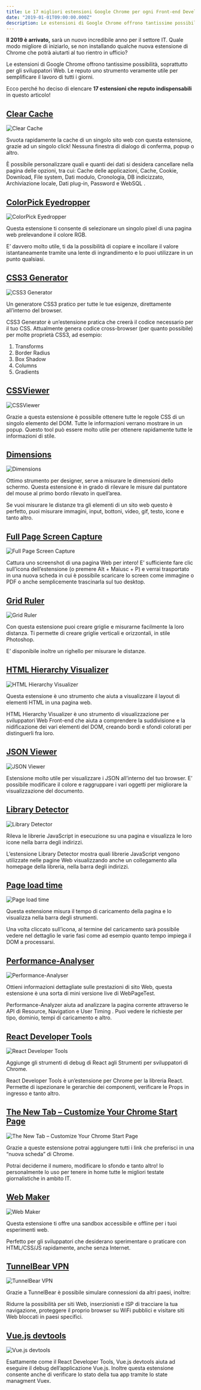```yaml
---
title: Le 17 migliori estensioni Google Chrome per ogni Front-end Developer
date: "2019-01-01T09:00:00.000Z"
description: Le estensioni di Google Chrome offrono tantissime possibilità, soprattutto per gli sviluppatori Web. Ecco perché ho deciso di racchiudere le 17 estensioni che reputo indispensabili in questo articolo.
---
```


**Il 2019 è arrivato,** sarà un nuovo incredibile anno per il settore IT. Quale modo migliore di iniziarlo, se non
installando qualche nuova estensione di Chrome che potrà aiutarti al tuo rientro in ufficio?

Le estensioni di Google Chrome offrono tantissime possibilità, soprattutto per gli sviluppatori Web. Le reputo uno
strumento veramente utile per semplificare il lavoro di tutti i giorni.

Ecco perché ho deciso di elencare **17 estensioni che reputo indispensabili** in questo articolo!

## [Clear Cache](https://chrome.google.com/webstore/detail/clear-cache/cppjkneekbjaeellbfkmgnhonkkjfpdn)

![Clear Cache](./Clear-Cache1.jpg)

Svuota rapidamente la cache di un singolo sito web con questa estensione, grazie ad un singolo click! Nessuna finestra
di dialogo di conferma, popup o altro.

È possibile personalizzare quali e quanti dei dati si desidera cancellare nella pagina delle opzioni, tra cui: Cache
delle applicazioni, Cache, Cookie, Download, File system, Dati modulo, Cronologia, DB indicizzato, Archiviazione locale,
Dati plug-in, Password e WebSQL .

## [ColorPick Eyedropper](https://chrome.google.com/webstore/detail/colorpick-eyedropper/ohcpnigalekghcmgcdcenkpelffpdolg)

![ColorPick Eyedropper](./ColorPick-Eyedropper.jpg)

Questa estensione ti consente di selezionare un singolo pixel di una pagina web prelevandone il colore RGB.

E’ davvero molto utile, ti da la possibilità di copiare e incollare il valore istantaneamente tramite una lente di
ingrandimento e lo puoi utilizzare in un punto qualsiasi.

## [CSS3 Generator](https://chrome.google.com/webstore/detail/css3-generator/dmlgmehijaodgkkooghkknjjkddahmej)

![CSS3 Generator](./CSS3-Generator2.png)

Un generatore CSS3 pratico per tutte le tue esigenze, direttamente all’interno del browser.

CSS3 Generator è un’estensione pratica che creerà il codice necessario per il tuo CSS. Attualmente genera codice
cross-browser (per quanto possibile) per molte proprietà CSS3, ad esempio:

1. Transforms
2. Border Radius
3. Box Shadow
4. Columns
5. Gradients

## [CSSViewer](https://chrome.google.com/webstore/detail/cssviewer/ggfgijbpiheegefliciemofobhmofgce)

![CSSViewer](./CSSViewer.png)

Grazie a questa estensione è possibile ottenere tutte le regole CSS di un singolo elemento del DOM. Tutte le
informazioni verrano mostrare in un popup. Questo tool può essere molto utile per ottenere rapidamente tutte le
informazioni di stile.

## [Dimensions](https://chrome.google.com/webstore/detail/dimensions/baocaagndhipibgklemoalmkljaimfdj)

![Dimensions](./Dimensions.png)

Ottimo strumento per designer, serve a misurare le dimensioni dello schermo. Questa estensione è in grado di rilevare le
misure dal puntatore del mouse al primo bordo rilevato in quell’area.

Se vuoi misurare le distanze tra gli elementi di un sito web questo è perfetto, puoi misurare immagini, input, bottoni,
video, gif, testo, icone e tanto altro.

## [Full Page Screen Capture](https://chrome.google.com/webstore/detail/full-page-screen-capture/fdpohaocaechififmbbbbbknoalclacl)

![Full Page Screen Capture](./Full-Page-Screen-Capture2.jpg)

Cattura uno screenshot di una pagina Web per intero! E’ sufficiente fare clic sull’icona dell’estensione (o premere Alt + Maiusc + P) 
e verrai trasportato in una nuova scheda in cui è possibile scaricare lo screen come immagine o PDF o anche semplicemente trascinarla sul tuo desktop.

## [Grid Ruler](https://chrome.google.com/webstore/detail/grid-ruler/joadogiaiabhmggdifljlpkclnpfncmj)

![Grid Ruler](./Grid-Ruler.jpg)

Con questa estensione puoi creare griglie e misurarne facilmente la loro distanza. Ti permette di creare griglie
verticali e orizzontali, in stile Photoshop.

E’ disponibile inoltre un righello per misurare le distanze.

## [HTML Hierarchy Visualizer](https://chrome.google.com/webstore/detail/html-hierarchy-visualizer/beaeppehjnnnidajcmalfcajahopihcb)

![HTML Hierarchy Visualizer](./HTML-Hierarchy-Visualizer1.jpg)

Questa estensione è uno strumento che aiuta a visualizzare il layout di elementi HTML in una pagina web.

HTML Hierarchy Visualizer è uno strumento di visualizzazione per sviluppatori Web Front-end che aiuta a comprendere la
suddivisione e la nidificazione dei vari elementi del DOM, creando bordi e sfondi colorati per distinguerli fra loro.

## [JSON Viewer](https://chrome.google.com/webstore/detail/json-viewer/gbmdgpbipfallnflgajpaliibnhdgobh)

![JSON Viewer](./JSON-Viewer.png)

Estensione molto utile per visualizzare i JSON all’interno del tuo browser. E’ possibile modificare il colore e
raggruppare i vari oggetti per migliorare la visualizzazione del documento.

## [Library Detector](https://chrome.google.com/webstore/detail/library-detector/cgaocdmhkmfnkdkbnckgmpopcbpaaejo)

![Library Detector](./Library-Detector.jpg)

Rileva le librerie JavaScript in esecuzione su una pagina e visualizza le loro icone nella barra degli indirizzi.

L’estensione Library Detector mostra quali librerie JavaScript vengono utilizzate nelle pagine Web visualizzando anche
un collegamento alla homepage della libreria, nella barra degli indirizzi.

## [Page load time](https://chrome.google.com/webstore/detail/page-load-time/fploionmjgeclbkemipmkogoaohcdbig)

![Page load time](./Page-load-time.jpg)

Questa estensione misura il tempo di caricamento della pagina e lo visualizza nella barra degli strumenti.

Una volta cliccato sull’icona, al termine del caricamento sarà possibile vedere nel dettaglio le varie fasi come ad
esempio quanto tempo impiega il DOM a processarsi.

## [Performance-Analyser](https://chrome.google.com/webstore/detail/performance-analyser/djgfmlohefpomchfabngccpbaflcahjf)

![Performance-Analyser](./Performance-Analyser.jpg)

Ottieni informazioni dettagliate sulle prestazioni di sito Web, questa estensione è una sorta di mini versione live di
WebPageTest.

Performance-Analyzer aiuta ad analizzare la pagina corrente attraverso le API di Resource, Navigation e User Timing .
Puoi vedere le richieste per tipo, dominio, tempi di caricamento e altro.

## [React Developer Tools](https://chrome.google.com/webstore/detail/react-developer-tools/fmkadmapgofadopljbjfkapdkoienihi)

![React Developer Tools](./React-Developer-Tools.jpg)

Aggiunge gli strumenti di debug di React agli Strumenti per sviluppatori di Chrome.

React Developer Tools è un’estensione per Chrome per la libreria React. Permette di ispezionare le gerarchie dei
componenti, verificare le Props in ingresso e tanto altro.

## [The New Tab – Customize Your Chrome Start Page](https://chrome.google.com/webstore/detail/the-new-tab-customize-you/ddjdamcnphfdljlojajeoiogkanilahc)

![The New Tab – Customize Your Chrome Start Page](./The-New-Tab.png)

Grazie a queste estensione potrai aggiungere tutti i link che preferisci in una “nuova scheda” di Chrome.

Potrai deciderne il numero, modificare lo sfondo e tanto altro! Io personalmente lo uso per tenere in home tutte le
migliori testate giornalistiche in ambito IT.

## [Web Maker](https://chrome.google.com/webstore/detail/web-maker/lkfkkhfhhdkiemehlpkgjeojomhpccnh)

![Web Maker](./Web-Maker.png)

Questa estensione ti offre una sandbox accessibile e offline per i tuoi esperimenti web.

Perfetto per gli sviluppatori che desiderano sperimentare o praticare con HTML/CSS/JS rapidamente, anche senza
Internet.

## [TunnelBear VPN](https://chrome.google.com/webstore/detail/tunnelbear-vpn/omdakjcmkglenbhjadbccaookpfjihpa)

![TunnelBear VPN](./TunnelBear-VPN.jpg)

Grazie a TunnelBear è possibile simulare connessioni da altri paesi, inoltre:

Ridurre la possibilità per siti Web, inserzionisti e ISP di tracciare la tua navigazione, proteggere il proprio browser 
su WiFi pubblici e visitare siti Web bloccati in paesi specifici.

## [Vue.js devtools](https://chrome.google.com/webstore/detail/vuejs-devtools/nhdogjmejiglipccpnnnanhbledajbpd)

![Vue.js devtools](./Vue.js-devtools.png)

Esattamente come il React Developer Tools, Vue.js devtools aiuta ad eseguire il debug dell’applicazione Vue.js. Inoltre
questa estensione consente anche di verificare lo stato della tua app tramite lo state managment Vuex.
